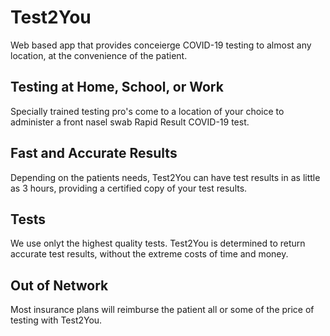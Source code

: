 # Test2You

Web based app that provides conceierge COVID-19 testing to almost any location, at the convenience of the patient.

## Testing at Home, School, or Work

Specially trained testing pro's come to a location of your choice to administer a front nasel swab Rapid Result COVID-19 test.

## Fast and Accurate Results

Depending on the patients needs, Test2You can have test results in as little as 3 hours, providing a certified copy of your test results.

## Tests

We use onlyt the highest quality tests. Test2You is determined to return accurate test results, without the extreme costs of time and money.

## Out of Network

Most insurance plans will reimburse the patient all or some of the price of testing with Test2You.

